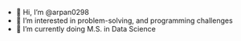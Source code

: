 - 👋 Hi, I’m @arpan0298
- 👀 I’m interested in problem-solving, and programming challenges
- 🌱 I’m currently doing M.S. in Data Science

<!---
arpan0298/arpan0298 is a ✨ special ✨ repository because its `README.md` (this file) appears on your GitHub profile.
You can click the Preview link to take a look at your changes.
--->
